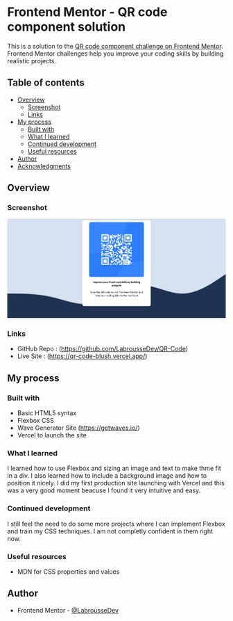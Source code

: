 # Frontend Mentor - QR code component solution

This is a solution to the [QR code component challenge on Frontend Mentor](https://www.frontendmentor.io/challenges/qr-code-component-iux_sIO_H). Frontend Mentor challenges help you improve your coding skills by building realistic projects. 

## Table of contents

- [Overview](#overview)
  - [Screenshot](#screenshot)
  - [Links](#links)
- [My process](#my-process)
  - [Built with](#built-with)
  - [What I learned](#what-i-learned)
  - [Continued development](#continued-development)
  - [Useful resources](#useful-resources)
- [Author](#author)
- [Acknowledgments](#acknowledgments)

## Overview

### Screenshot

![](./screenshot.png)

### Links

- GitHub Repo : (https://github.com/LabrousseDev/QR-Code)
- Live Site : (https://qr-code-blush.vercel.app/)

## My process

### Built with

- Basic HTML5 syntax
- Flexbox CSS
- Wave Generator Site (https://getwaves.io/)
- Vercel to launch the site

### What I learned

I learned how to use Flexbox and sizing an image and text to make thme fit in a div.
I also learned how to include a background image and how to position it nicely.
I did my first production site launching with Vercel and this was a very good moment beacuse I found it very intuitive and easy.


### Continued development
I still feel the need to do some more projects where I can implement Flexbox and train my CSS techniques. I am not completly confident in them right now.

### Useful resources

- MDN for CSS properties and values

## Author

- Frontend Mentor - [@LabrousseDev](https://www.frontendmentor.io/profile/LabrousseDev)

